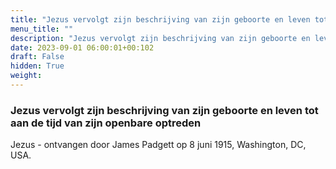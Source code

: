 ```yaml
---
title: "Jezus vervolgt zijn beschrijving van zijn geboorte en leven tot aan de tijd van zijn openbare optreden"
menu_title: ""
description: "Jezus vervolgt zijn beschrijving van zijn geboorte en leven tot aan de tijd van zijn openbare optreden"
date: 2023-09-01 06:00:01+00:102
draft: False
hidden: True
weight:
---
```

### Jezus vervolgt zijn beschrijving van zijn geboorte en leven tot aan de tijd van zijn openbare optreden

Jezus - ontvangen door James Padgett op 8 juni 1915, Washington, DC, USA.
